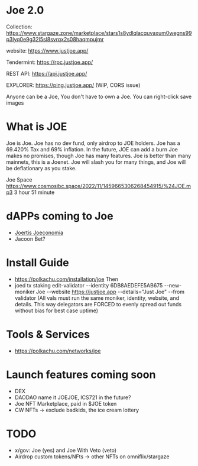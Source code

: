 # Joe 2.0

Collection: <https://www.stargaze.zone/marketplace/stars1s8ydlqlacquvaxum0wegns99p3lyq0e9g32l5sl8svrqx2s08haqmpujmr>

website: <https://www.justjoe.app/>

Tendermint: <https://rpc.justjoe.app/>

REST API: <https://api.justjoe.app/>

EXPLORER: <https://ping.justjoe.app/> (WIP, CORS issue)


Anyone can be a Joe, You don't have to own a Joe. You can right-click save images

# What is JOE

Joe is Joe.
Joe has no dev fund, only airdrop to JOE holders.
Joe has a 69.420% Tax and 69% inflation.
In the future, JOE can add a burn
Joe makes no promises, though Joe has many features.
Joe is better than many mainnets, this is a Joenet.
Joe will slash you for many things, and Joe will be deflationary as you stake.

Joe Space <https://www.cosmosibc.space/2022/11/1459665306268454915/%24JOE.mp3>
3 hour 51 minute

# dAPPs coming to Joe
- [Joertis Joeconomia](https://twitter.com/Cryptomancer__/status/1594283077882232834?s=20&t=SJJFfDS5ELmaBCj0JDgyhQ)
- Jacoon Bet?

# Install Guide
- https://polkachu.com/installation/joe
Then
- joed tx staking edit-validator --identity 6DB8AEDEFE5AB675 --new-moniker Joe --website https://justjoe.app --details="Just Joe" --from validator
(All vals must run the same moniker, identity, website, and details. This way delegators are FORCED to evenly spread out funds without bias for best case uptime)

# Tools & Services

- https://polkachu.com/networks/joe


# Launch features coming soon
- DEX
- DAODAO name it JOEJOE, ICS721 in the future?
- Joe NFT Marketplace, paid in $JOE token
- CW NFTs -> exclude badkids, the ice cream lottery

# TODO
- x/gov: Joe (yes) and Joe With Veto (veto)
- Airdrop custom tokens/NFts -> other NFTs on omniflix/stargaze